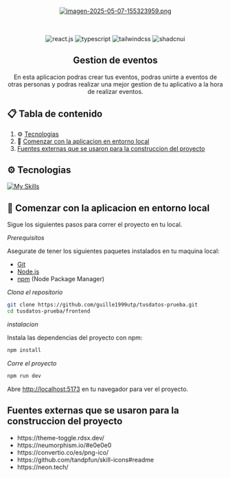 <div align="center">
  
  <br />

[![imagen-2025-05-07-155323959.png](https://i.postimg.cc/q7002jNZ/imagen-2025-05-07-155323959.png)](https://postimg.cc/JsT9L3cb)

  <br/>
 
  <div>
  <br/>
    <img src="https://img.shields.io/badge/-React_JS-black?style=for-the-badge&logoColor=white&logo=react&color=61DAFB" alt="react.js" />
    <img src="https://img.shields.io/badge/-Typescript-black?style=for-the-badge&logoColor=white&logo=typescript&color=3178C6" alt="typescript" />
    <img src="https://img.shields.io/badge/-Tailwind_CSS-black?style=for-the-badge&logoColor=white&logo=tailwindcss&color=06B6D4" alt="tailwindcss" />
    <img src="https://img.shields.io/badge/shadcn%2Fui-000000?style=for-the-badge&logo=shadcnui&logoColor=white" alt="shadcnui" />
    
  </div>

  <h2 align="center">Gestion de eventos</h2>

   <div align="center">
     En esta aplicacion podras crear tus eventos, podras unirte a eventos de otras personas y podras realizar una mejor gestion de tu aplicativo a la hora de realizar eventos.
    </div>
</div>

## 📋 <a name="table">Tabla de contenido</a>

1. ⚙ [Tecnologias](#tech-stack)
2. 🤸 [Comenzar con la aplicacion en entorno local](#quick-start)
3.  [Fuentes externas que se usaron para la construccion del proyecto](#font-extern)


## <a name="tech-stack">⚙ Tecnologias</a>

[![My Skills](https://skillicons.dev/icons?i=tailwind,typescript,react,postgresql)](https://skillicons.dev)<br/>



## <a name="quick-start">🤸 Comenzar con la aplicacion en entorno local</a>

Sigue los siguientes pasos para correr el proyecto en tu local.

*Prerequisitos*

Asegurate de tener los siguientes paquetes instalados en tu maquina local:

- [Git](https://git-scm.com/)
- [Node.js](https://nodejs.org/en)
- [npm](https://www.npmjs.com/) (Node Package Manager)

*Clona el repositorio*

```bash
git clone https://github.com/guille1999utp/tusdatos-prueba.git
cd tusdatos-prueba/frontend
```

*instalacion*

Instala las dependencias del proyecto con npm:

```bash
npm install
```

*Corre el proyecto*

```bash
npm run dev
```

Abre [http://localhost:5173](http://localhost:5173) en tu navegador para ver el proyecto.


## <a name="font-extern"> Fuentes externas que se usaron para la construccion del proyecto</a>

<ul>
  <li>https://theme-toggle.rdsx.dev/</li>
  <li>https://neumorphism.io/#e0e0e0</li>
  <li>https://convertio.co/es/png-ico/</li>
  <li> https://github.com/tandpfun/skill-icons#readme</li>
  <li>https://neon.tech/</li>
</ul>
